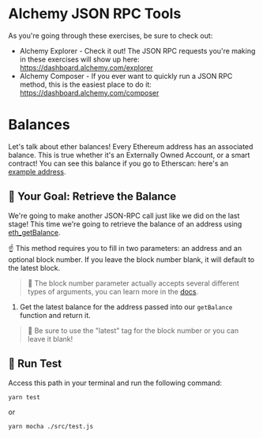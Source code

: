 # Alchemy JSON RPC Tools

As you're going through these exercises, be sure to check out:

- Alchemy Explorer - Check it out! The JSON RPC requests you're making in these exercises will show up here: https://dashboard.alchemy.com/explorer
- Alchemy Composer - If you ever want to quickly run a JSON RPC method, this is the easiest place to do it: https://dashboard.alchemy.com/composer

# Balances

Let's talk about ether balances! Every Ethereum address has an associated balance. This is true whether it's an Externally Owned Account, or a smart contract! You can see this balance if you go to Etherscan: here's an [example address](https://etherscan.io/address/0xa57bd00134b2850b2a1c55860c9e9ea100fdd6cf).

## 🏁 Your Goal: Retrieve the Balance

We're going to make another JSON-RPC call just like we did on the last stage! This time we're going to retrieve the balance of an address using [eth_getBalance](https://docs.alchemy.com/reference/eth-getbalance).

☝️ This method requires you to fill in two parameters: an address and an optional block number. If you leave the block number blank, it will default to the latest block.

> 📖 The block number parameter actually accepts several different types of arguments, you can learn more in the [docs](https://docs.alchemy.com/reference/eth-getbalance).

1. Get the latest balance for the address passed into our `getBalance` function and return it.
   
> 👀 Be sure to use the "latest" tag for the block number or you can leave it blank!

## 🧪 Run Test

Access this path in your terminal and run the following command:

```bash
yarn test
```

or

```bash
yarn mocha ./src/test.js
```
